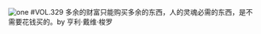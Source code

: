![one](http://image.wufazhuce.com/Fit6HVOiYxq56EHBDqB4KyyETCFe)
#VOL.329
多余的财富只能购买多余的东西，人的灵魂必需的东西，是不需要花钱买的。by 亨利·戴维·梭罗